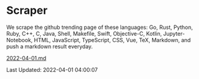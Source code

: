 # Scraper

We scrape the github trending page of these languages: Go, Rust, Python, Ruby, C++, C, Java, Shell, Makefile, Swift, Objective-C, Kotlin, Jupyter-Notebook, HTML, JavaScript, TypeScript, CSS, Vue, TeX, Markdown, and push a markdown result everyday.

[2022-04-01.md](https://github.com/yangwenmai/github-trending-backup/blob/master/2022-04-01.md)

Last Updated: 2022-04-01 04:00:07